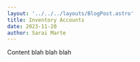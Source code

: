 ```yaml
---
layout: '../../../layouts/BlogPost.astro'
title: Inventory Accounts
date: 2023-11-20
author: Sarai Marte
---
```



Content blah blah blah